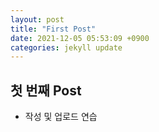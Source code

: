 ```yaml
---
layout: post
title: "First Post"
date: 2021-12-05 05:53:09 +0900
categories: jekyll update
---
```


## 첫 번째 Post

- 작성 및 업로드 연습